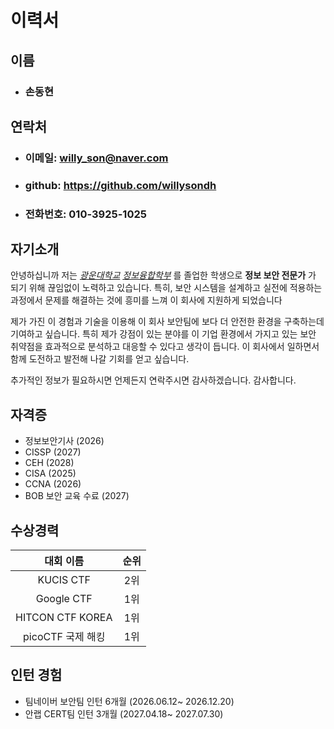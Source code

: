 # 이력서

## 이름
- ### 손동현

## 연락처
- ### 이메일: willy_son@naver.com  
- ### github: <https://github.com/willysondh>  
- ### 전화번호: 010-3925-1025  

## 자기소개

안녕하십니까 저는 [*광운대학교*](https://www.kw.ac.kr/ko) [*정보융합학부*](https://ic.kw.ac.kr) 를 졸업한 학생으로 
**정보 보안 전문가** 가 되기 위해 끊임없이 노력하고 있습니다. 특히, 보안 시스템을 설계하고 실전에 적용하는 과정에서 문제를 해결하는
것에 흥미를 느껴 이 회사에 지원하게 되었습니다

제가 가진 이 경험과 기술을 이용해 이 회사 보안팀에 보다 더 안전한 환경을 구축하는데 기여하고 싶습니다.
특히 제가 강점이 있는 분야를 이 기업 환경에서 가지고 있는 보안 취약점을 효과적으로 분석하고 대응할 수 있다고 생각이 듭니다. 
이 회사에서 일하면서 함께 도전하고 발전해 나갈 기회를 얻고 싶습니다.

추가적인 정보가 필요하시면 언제든지 연락주시면 감사하겠습니다. 감사합니다.

## 자격증

- 정보보안기사 (2026)
- CISSP (2027)
- CEH (2028)
- CISA (2025)
- CCNA (2026)
- BOB 보안 교육 수료 (2027)

## 수상경력

| 대회 이름   | 순위 |
| :---: | :---: |
| KUCIS CTF      | 2위  |
| Google CTF     | 1위  |
| HITCON CTF KOREA | 1위  |
| picoCTF 국제 해킹 | 1위  |

## 인턴 경험

- 팀네이버 보안팀 인턴 6개월 (2026.06.12~ 2026.12.20)
- 안랩 CERT팀 인턴 3개월 (2027.04.18~ 2027.07.30)
